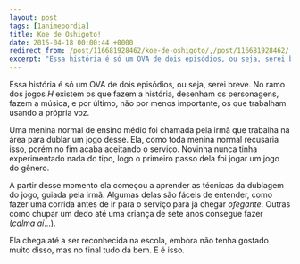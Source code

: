 ```yaml
---
layout: post
tags: [1animepordia]
title: Koe de Oshigoto!
date: 2015-04-18 00:00:44 +0000
redirect_from: /post/116681928462/koe-de-oshigoto/,/post/116681928462/
excerpt: "Essa história é só um OVA de dois episódios, ou seja, serei breve. No ramo dos jogos <i>H</i> existem os que fazem a história, desenham os personagens, fazem a música, e por último, não por menos importante, os que trabalham usando a própria voz."
---
```


Essa história é só um OVA de dois episódios, ou seja, serei breve. No
ramo dos jogos *H* existem os que fazem a história, desenham os
personagens, fazem a música, e por último, não por menos importante, os
que trabalham usando a própria voz.

Uma menina normal de ensino médio foi chamada pela irmã que trabalha na
área para dublar um jogo desse. Ela, como toda menina normal recusaria
isso, porém no fim acaba aceitando o serviço. Novinha nunca tinha
experimentado nada do tipo, logo o primeiro passo dela foi jogar um jogo
do gênero.

A partir desse momento ela começou a aprender as técnicas da dublagem do
jogo, guiada pela irmã. Algumas delas são fáceis de entender, como fazer
uma corrida antes de ir para o serviço para já chegar *ofegante*. Outras
como chupar um dedo até uma criança de sete anos consegue fazer (*calma
aí*…).

Ela chega até a ser reconhecida na escola, embora não tenha gostado
muito disso, mas no final tudo dá bem. E é isso.



